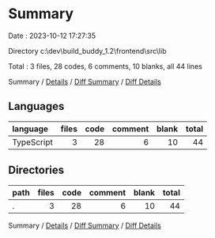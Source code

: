 # Summary

Date : 2023-10-12 17:27:35

Directory c:\\dev\\build_buddy_1.2\\frontend\\src\\lib

Total : 3 files,  28 codes, 6 comments, 10 blanks, all 44 lines

Summary / [Details](details.md) / [Diff Summary](diff.md) / [Diff Details](diff-details.md)

## Languages
| language | files | code | comment | blank | total |
| :--- | ---: | ---: | ---: | ---: | ---: |
| TypeScript | 3 | 28 | 6 | 10 | 44 |

## Directories
| path | files | code | comment | blank | total |
| :--- | ---: | ---: | ---: | ---: | ---: |
| . | 3 | 28 | 6 | 10 | 44 |

Summary / [Details](details.md) / [Diff Summary](diff.md) / [Diff Details](diff-details.md)